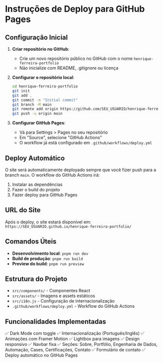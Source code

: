 # Instruções de Deploy para GitHub Pages

## Configuração Inicial

1. **Criar repositório no GitHub**:
   - Crie um novo repositório público no GitHub com o nome `henrique-ferreira-portfolio`
   - Não inicialize com README, .gitignore ou licença

2. **Configurar o repositório local**:
   ```bash
   cd henrique-ferreira-portfolio
   git init
   git add .
   git commit -m "Initial commit"
   git branch -M main
   git remote add origin https://github.com/SEU_USUARIO/henrique-ferreira-portfolio.git
   git push -u origin main
   ```

3. **Configurar GitHub Pages**:
   - Vá para Settings > Pages no seu repositório
   - Em "Source", selecione "GitHub Actions"
   - O workflow já está configurado em `.github/workflows/deploy.yml`

## Deploy Automático

O site será automaticamente deployado sempre que você fizer push para a branch `main`. O workflow do GitHub Actions irá:

1. Instalar as dependências
2. Fazer o build do projeto
3. Fazer deploy para GitHub Pages

## URL do Site

Após o deploy, o site estará disponível em:
`https://SEU_USUARIO.github.io/henrique-ferreira-portfolio/`

## Comandos Úteis

- **Desenvolvimento local**: `pnpm run dev`
- **Build de produção**: `pnpm run build`
- **Preview do build**: `pnpm run preview`

## Estrutura do Projeto

- `src/components/` - Componentes React
- `src/assets/` - Imagens e assets estáticos
- `src/i18n.js` - Configuração de internacionalização
- `.github/workflows/deploy.yml` - Workflow do GitHub Actions

## Funcionalidades Implementadas

✅ Dark Mode com toggle
✅ Internacionalização (Português/Inglês)
✅ Animações com Framer Motion
✅ Lightbox para imagens
✅ Design responsivo
✅ Navbar fixa
✅ Seções: Sobre, Portfólio, Engenharia de Dados, Automação, Cases, Certificações, Contato
✅ Formulário de contato
✅ Deploy automático no GitHub Pages

